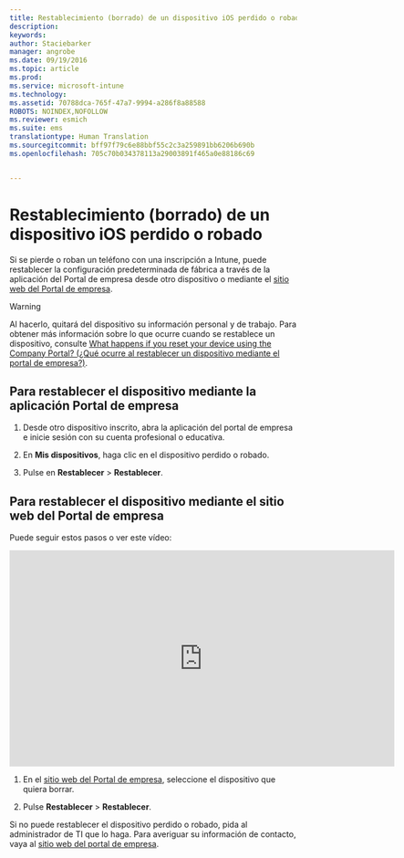 ```yaml
---
title: Restablecimiento (borrado) de un dispositivo iOS perdido o robado | Microsoft Intune
description: 
keywords: 
author: Staciebarker
manager: angrobe
ms.date: 09/19/2016
ms.topic: article
ms.prod: 
ms.service: microsoft-intune
ms.technology: 
ms.assetid: 70788dca-765f-47a7-9994-a286f8a88588
ROBOTS: NOINDEX,NOFOLLOW
ms.reviewer: esmich
ms.suite: ems
translationtype: Human Translation
ms.sourcegitcommit: bff97f79c6e88bbf55c2c3a259891bb6206b690b
ms.openlocfilehash: 705c70b034378113a29003891f465a0e88186c69


---
```



# Restablecimiento (borrado) de un dispositivo iOS perdido o robado

Si se pierde o roban un teléfono con una inscripción a Intune, puede restablecer la configuración predeterminada de fábrica a través de la aplicación del Portal de empresa desde otro dispositivo o mediante el [sitio web del Portal de empresa](http://portal.manage.microsoft.com).

> [!WARNING]
> Al hacerlo, quitará del dispositivo su información personal y de trabajo. Para obtener más información sobre lo que ocurre cuando se restablece un dispositivo, consulte [What happens if you reset your device using the Company Portal? (¿Qué ocurre al restablecer un dispositivo mediante el portal de empresa?)](what-happens-if-you-reset-your-device-using-the-company-portal-ios.md).

## Para restablecer el dispositivo mediante la aplicación Portal de empresa

1.  Desde otro dispositivo inscrito, abra la aplicación del portal de empresa e inicie sesión con su cuenta profesional o educativa.

2.  En **Mis dispositivos**, haga clic en el dispositivo perdido o robado.

3.  Pulse en **Restablecer** &gt; **Restablecer**.

## Para restablecer el dispositivo mediante el sitio web del Portal de empresa

Puede seguir estos pasos o ver este vídeo:

<iframe width="675" height="379" src="https://www.youtube.com/embed/3rrXe8XmtgU" frameborder="0" allowfullscreen></iframe>

1.  En el [sitio web del Portal de empresa](http://portal.manage.microsoft.com), seleccione el dispositivo que quiera borrar.

2.  Pulse **Restablecer** &gt; **Restablecer**.

Si no puede restablecer el dispositivo perdido o robado, pida al administrador de TI que lo haga. Para averiguar su información de contacto, vaya al [sitio web del portal de empresa](http://portal.manage.microsoft.com).





<!--HONumber=Sep16_HO3-->


